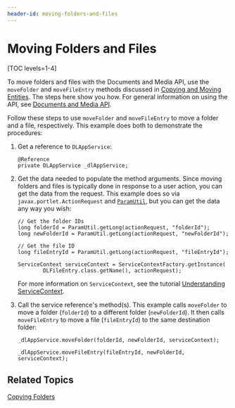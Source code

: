 ```yaml
---
header-id: moving-folders-and-files
---
```


# Moving Folders and Files

[TOC levels=1-4]

To move folders and files with the Documents and Media API, use the `moveFolder` 
and `moveFileEntry` methods discussed in 
[Copying and Moving Entities](/docs/7-2/frameworks/-/knowledge_base/f/copying-and-moving-entities). 
The steps here show you how. For general information on using the API, see 
[Documents and Media API](/docs/7-2/frameworks/-/knowledge_base/f/documents-and-media-api). 

Follow these steps to use `moveFolder` and `moveFileEntry` to move a folder and 
a file, respectively. This example does both to demonstrate the procedures: 

1.  Get a reference to `DLAppService`: 

        @Reference
        private DLAppService _dlAppService;

2.  Get the data needed to populate the method arguments. Since moving folders 
    and files is typically done in response to a user action, you can get the 
    data from the request. This example does so via 
    `javax.portlet.ActionRequest` and 
    [`ParamUtil`](@platform-ref@/7.2-latest/javadocs/portal-kernel/com/liferay/portal/kernel/util/ParamUtil.html), 
    but you can get the data any way you wish: 

        // Get the folder IDs
        long folderId = ParamUtil.getLong(actionRequest, "folderId");
        long newFolderId = ParamUtil.getLong(actionRequest, "newFolderId");

        // Get the file ID
        long fileEntryId = ParamUtil.getLong(actionRequest, "fileEntryId");

        ServiceContext serviceContext = ServiceContextFactory.getInstance(
                DLFileEntry.class.getName(), actionRequest);

    For more information on `ServiceContext`, see the tutorial 
    [Understanding ServiceContext](/docs/7-2/appdev/-/knowledge_base/a/understanding-servicecontext). 

3.  Call the service reference's method(s). This example calls `moveFolder` to 
    move a folder (`folderId`) to a different folder (`newFolderId`). It then 
    calls `moveFileEntry` to move a file (`fileEntryId`) to the same destination 
    folder: 

        _dlAppService.moveFolder(folderId, newFolderId, serviceContext);

        _dlAppService.moveFileEntry(fileEntryId, newFolderId, serviceContext);

## Related Topics

[Copying Folders](/docs/7-2/frameworks/-/knowledge_base/f/copying-folders)
